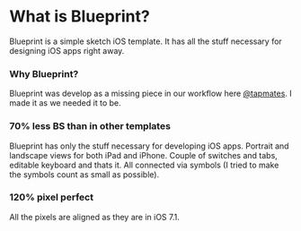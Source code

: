 # What is Blueprint?

Blueprint is a simple sketch iOS template. It has all the stuff necessary for designing iOS apps right away.

### Why Blueprint?

Blueprint was develop as a missing piece in our workflow here [@tapmates](http://tapmates.com/). I made it as we needed it to be.

### 70% less BS than in other templates

Blueprint has only the stuff necessary for developing iOS apps. Portrait and landscape views for both iPad and iPhone. Couple of switches and tabs, editable keyboard and thats it. All connected via symbols (I tried to make the symbols count as small as possible).

### 120% pixel perfect

All the pixels are aligned as they are in iOS 7.1.